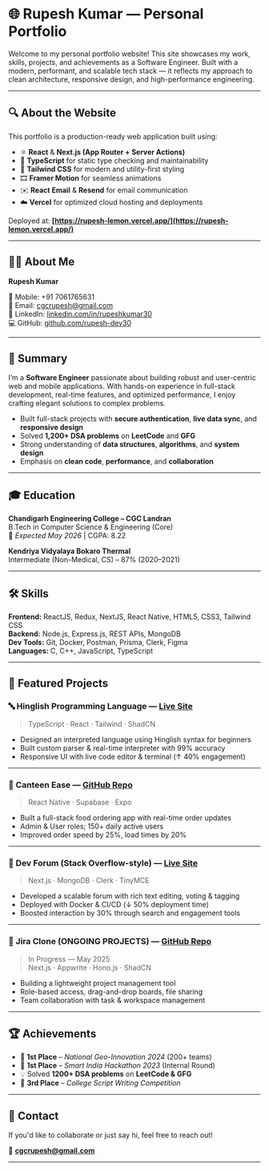 # 🌐 Rupesh Kumar — Personal Portfolio

Welcome to my personal portfolio website! This site showcases my work, skills, projects, and achievements as a Software Engineer. Built with a modern, performant, and scalable tech stack — it reflects my approach to clean architecture, responsive design, and high-performance engineering.

---

## 🔍 About the Website

This portfolio is a production-ready web application built using:

- ⚛️ **React** & **Next.js (App Router + Server Actions)**
- 💬 **TypeScript** for static type checking and maintainability
- 🎨 **Tailwind CSS** for modern and utility-first styling
- 🎞️ **Framer Motion** for seamless animations
- ✉️ **React Email** & **Resend** for email communication
- ☁️ **Vercel** for optimized cloud hosting and deployments

Deployed at: **[https://rupesh-lemon.vercel.app/](https://rupesh-lemon.vercel.app/)**

---

## 👨‍💻 About Me

**Rupesh Kumar**

📱 Mobile: +91 7061765631  
📧 Email: [cgcrupesh@gmail.com](mailto:cgcrupesh@gmail.com)  
🔗 LinkedIn: [linkedin.com/in/rupeshkumar30](https://linkedin.com/in/rupeshkumar30)  
💻 GitHub: [github.com/rupesh-dev30](https://github.com/rupesh-dev30)

---

## 🧠 Summary

I’m a **Software Engineer** passionate about building robust and user-centric web and mobile applications. With hands-on experience in full-stack development, real-time features, and optimized performance, I enjoy crafting elegant solutions to complex problems.

- Built full-stack projects with **secure authentication**, **live data sync**, and **responsive design**
- Solved **1,200+ DSA problems** on **LeetCode** and **GFG**
- Strong understanding of **data structures**, **algorithms**, and **system design**
- Emphasis on **clean code**, **performance**, and **collaboration**

---

## 🎓 Education

**Chandigarh Engineering College – CGC Landran**  
B.Tech in Computer Science & Engineering (Core)  
📅 *Expected May 2026* | CGPA: 8.22

**Kendriya Vidyalaya Bokaro Thermal**  
Intermediate (Non-Medical, CS) – 87% (2020–2021)

---

## 🛠️ Skills

**Frontend:** ReactJS, Redux, NextJS, React Native, HTML5, CSS3, Tailwind CSS  
**Backend:** Node.js, Express.js, REST APIs, MongoDB  
**Dev Tools:** Git, Docker, Postman, Prisma, Clerk, Figma  
**Languages:** C, C++, JavaScript, TypeScript

---

## 🚀 Featured Projects

### 🔤 Hinglish Programming Language — [Live Site](https://hinglish-language.vercel.app/)
> TypeScript · React · Tailwind · ShadCN  
- Designed an interpreted language using Hinglish syntax for beginners  
- Built custom parser & real-time interpreter with 99% accuracy  
- Responsive UI with live code editor & terminal (↑ 40% engagement)

---

### 🍴 Canteen Ease — [GitHub Repo](https://github.com/rupesh-dev30/Mess-Management)
> React Native · Supabase · Expo  
- Built a full-stack food ordering app with real-time order updates  
- Admin & User roles; 150+ daily active users  
- Improved order speed by 25%, load times by 20%

---

### 💬 Dev Forum (Stack Overflow-style) — [Live Site](https://devforum-eight.vercel.app/)
> Next.js · MongoDB · Clerk · TinyMCE  
- Developed a scalable forum with rich text editing, voting & tagging  
- Deployed with Docker & CI/CD (↓ 50% deployment time)  
- Boosted interaction by 30% through search and engagement tools

---

### 📌 Jira Clone (ONGOING PROJECTS) — [GitHub Repo](https://github.com/rupesh-dev30/JIRA-Project-Management-App)
> In Progress — May 2025  
> Next.js · Appwrite · Hono.js · ShadCN  
- Building a lightweight project management tool  
- Role-based access, drag-and-drop boards, file sharing  
- Team collaboration with task & workspace management

---

## 🏆 Achievements

- 🥇 **1st Place** – *National Geo-Innovation 2024* (200+ teams)  
- 🥇 **1st Place** – *Smart India Hackathon 2023* (Internal Round)  
- 💡 Solved **1200+ DSA problems** on **LeetCode & GFG**  
- 🥉 **3rd Place** – *College Script Writing Competition*

---

## 📩 Contact

If you'd like to collaborate or just say hi, feel free to reach out!

📧 **cgcrupesh@gmail.com**  

---

